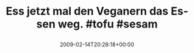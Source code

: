 ---
retweeted: false
source: <a href="http://twitter.com" rel="nofollow">Twitter Web Client</a>
entities:
  hashtags:
  - text: tofu
    indices:
    - '42'
    - '47'
  - text: sesam
    indices:
    - '48'
    - '54'
  symbols: []
  user_mentions: []
  urls: []
display_text_range:
- '0'
- '54'
favorite_count: '0'
id_str: '1210598084'
truncated: false
retweet_count: '0'
id: '1210598084'
created_at: Sat Feb 14 20:28:18 +0000 2009
favorited: false
full_text: 'Ess jetzt mal den Veganern das Essen weg. #tofu #sesam'
lang: de
tags:
- tofu
- sesam
- pesos/twitter
date: '2009-02-14T20:28:18+00:00'
src: https://twitter.com/bascht/status/1210598084
original_url: https://twitter.com/bascht/status/1210598084
type: twitter_tweet
text: 'Ess jetzt mal den Veganern das Essen weg. #tofu #sesam'
title: 'Ess jetzt mal den Veganern das Essen weg. #tofu #sesam

  '

---